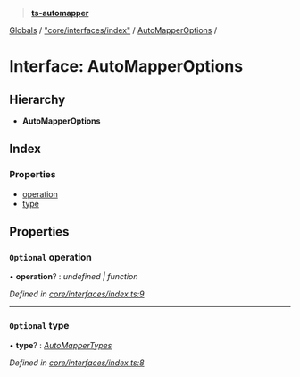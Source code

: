 > **[ts-automapper](../README.md)**

[Globals](../globals.md) / ["core/interfaces/index"](../modules/_core_interfaces_index_.md) / [AutoMapperOptions](_core_interfaces_index_.automapperoptions.md) /

# Interface: AutoMapperOptions

## Hierarchy

* **AutoMapperOptions**

## Index

### Properties

* [operation](_core_interfaces_index_.automapperoptions.md#optional-operation)
* [type](_core_interfaces_index_.automapperoptions.md#optional-type)

## Properties

### `Optional` operation

• **operation**? : *undefined | function*

*Defined in [core/interfaces/index.ts:9](https://github.com/MADEiN83/ts-automapper/blob/b125bc0/src/core/interfaces/index.ts#L9)*

___

### `Optional` type

• **type**? : *[AutoMapperTypes](../modules/_core_interfaces_index_.md#automappertypes)*

*Defined in [core/interfaces/index.ts:8](https://github.com/MADEiN83/ts-automapper/blob/b125bc0/src/core/interfaces/index.ts#L8)*